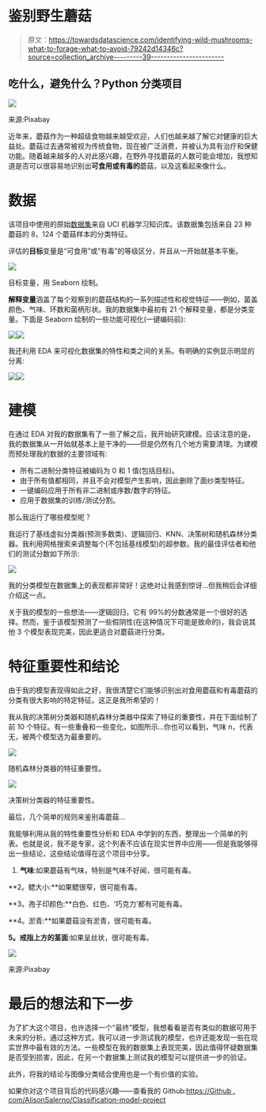 # 鉴别野生蘑菇

> 原文：<https://towardsdatascience.com/identifying-wild-mushrooms-what-to-forage-what-to-avoid-79242d14346c?source=collection_archive---------39----------------------->

## 吃什么，避免什么？Python 分类项目

![](img/6dec3e9437a9135f625b0572d8c00671.png)

来源:Pixabay

近年来，蘑菇作为一种超级食物越来越受欢迎，人们也越来越了解它对健康的巨大益处。蘑菇过去通常被视为传统食物，现在被广泛消费，并被认为具有治疗和保健功能。随着越来越多的人对此感兴趣，在野外寻找蘑菇的人数可能会增加，我想知道是否可以很容易地识别出**可食用或有毒的**蘑菇，以及这看起来像什么。

# 数据

该项目中使用的原始[数据集](https://archive.ics.uci.edu/ml/datasets/Mushroom)来自 UCI 机器学习知识库。该数据集包括来自 23 种蘑菇的 8，124 个蘑菇样本的分类特征。

评估的**目标**变量是“可食用”或“有毒”的等级区分，并且从一开始就基本平衡。

![](img/373f36bf828d639fe8e4a08c59ba67fe.png)

目标变量，用 Seaborn 绘制。

**解释变量**涵盖了每个观察到的蘑菇结构的一系列描述性和视觉特征——例如，菌盖颜色、气味、环数和菌柄形状。我的数据集中最初有 21 个解释变量，都是分类变量。下面是 Seaborn 绘制的一些功能可视化(一键编码前):

![](img/8731b5e6cfe35c2a78df5bea0d521e89.png)![](img/3c63f7a3b15431f5831c7c5932862b4e.png)

我还利用 EDA 来可视化数据集的特性和类之间的关系。有明确的实例显示明显的分离:

![](img/67c305863297788c465fc3bdb3aecd14.png)![](img/55638eb40f2b4142acd119a88162b25d.png)

# 建模

在通过 EDA 对我的数据集有了一些了解之后，我开始研究建模。应该注意的是，我的数据集从一开始就基本上是干净的——但是仍然有几个地方需要清理。为建模而预处理我的数据的主要领域有:

*   所有二进制分类特征被编码为 0 和 1 值(包括目标)。
*   由于所有值都相同，并且不会对模型产生影响，因此删除了面纱类型特征。
*   一键编码应用于所有非二进制或序数/数字的特征。
*   应用于数据集的训练/测试分割。

那么我运行了哪些模型呢？

我运行了基线虚拟分类器(预测多数类)、逻辑回归、KNN、决策树和随机森林分类器。我利用网格搜索来调整每个(不包括基线模型)的超参数。我的最佳评估者和他们的测试分数如下所示:

![](img/78533c43c14778ca6757392e55affe4e.png)

我的分类模型在数据集上的表现都非常好！这绝对让我感到惊讶…但我稍后会详细介绍这一点。

关于我的模型的一些想法——逻辑回归，它有 99%的分数通常是一个很好的选择。然而，鉴于该模型预测了一些假阴性(在这种情况下可能是致命的)，我会说其他 3 个模型表现完美，因此更适合对蘑菇进行分类。

# 特征重要性和结论

由于我的模型表现得如此之好，我很清楚它们能够识别出对食用蘑菇和有毒蘑菇的分类有很大影响的特定特征。这正是我所希望的！

我从我的决策树分类器和随机森林分类器中探索了特征的重要性，并在下面绘制了前 10 个特征。有一些重叠和一些变化，如图所示…你也可以看到，气味 n，代表无，被两个模型选为最重要的。

![](img/8ac76d3e8c98e36b181b1389db4c8f52.png)

随机森林分类器的特征重要性。

![](img/f17ef280b63e4d93e9ede925ac0ca5f7.png)

决策树分类器的特征重要性。

最后，几个简单的规则来鉴别毒蘑菇…

我能够利用从我的特性重要性分析和 EDA 中学到的东西，整理出一个简单的列表。也就是说，我不是专家，这个列表不应该在现实世界中应用——但是我能够得出一些结论，这些结论值得在这个项目中分享。

1.  **气味**:如果蘑菇有气味，特别是气味不好闻，很可能有毒。

**2。鳃大小:**如果鳃很窄，很可能有毒。

**3。孢子印颜色:**白色、红色、‘巧克力’都有可能有毒。

**4。淤青:**如果蘑菇没有淤青，很可能有毒。

**5。戒指上方的茎面**:如果呈丝状，很可能有毒。

![](img/e379f1fcbedaa0f880ee14528acd3f6a.png)

来源:Pixabay

# 最后的想法和下一步

为了扩大这个项目，也许选择一个“最终”模型，我想看看是否有类似的数据可用于未来的分析。通过这种方式，我可以进一步测试我的模型，也许还能发现一些在现实世界中最有效的方法。一些模型在我的数据集上表现完美，因此值得怀疑数据集是否受到损害，因此，在另一个数据集上测试我的模型可以提供进一步的验证。

此外，将我的结论与图像分类结合使用也是一个有价值的实验。

如果你对这个项目背后的代码感兴趣——查看我的 Github:[https://Github . com/AlisonSalerno/Classification-model-project](https://github.com/AlisonSalerno/Classification-model-project)